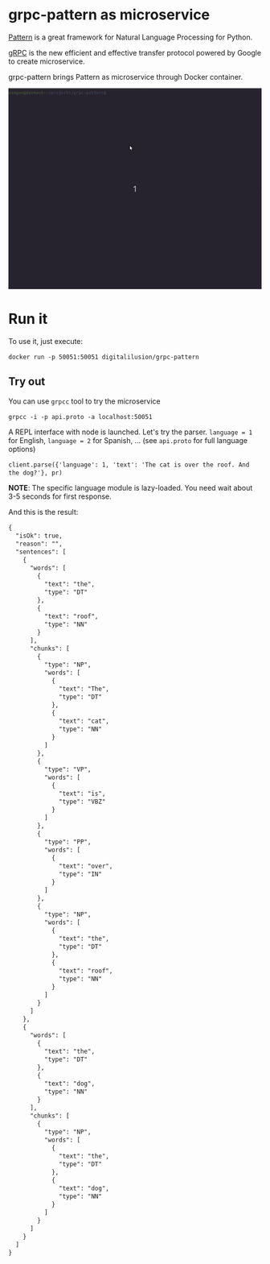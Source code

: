 # grpc-pattern as microservice

[Pattern](https://github.com/clips/pattern) is a great framework for Natural Language Processing for Python.

[gRPC](https://grpc.io/) is the new efficient and effective transfer protocol powered by Google to create microservice.

grpc-pattern brings Pattern as microservice through Docker container.

![grpc-pattern demo](img/grpc-pattern-demo.gif)
# Run it

To use it, just execute:
```
docker run -p 50051:50051 digitalilusion/grpc-pattern
```

## Try out

You can use `grpcc` tool to try the microservice

```
grpcc -i -p api.proto -a localhost:50051
```
A REPL interface with node is launched. Let's try the parser. `language = 1` for English, `language = 2` for Spanish, ... (see `api.proto` for full language options)

```
client.parse({'language': 1, 'text': 'The cat is over the roof. And the dog?'}, pr)
```
__NOTE__: The specific language module is lazy-loaded. You need wait about 3-5 seconds for first response.

And this is the result:
```
{
  "isOk": true,
  "reason": "",
  "sentences": [
    {
      "words": [
        {
          "text": "the",
          "type": "DT"
        },
        {
          "text": "roof",
          "type": "NN"
        }
      ],
      "chunks": [
        {
          "type": "NP",
          "words": [
            {
              "text": "The",
              "type": "DT"
            },
            {
              "text": "cat",
              "type": "NN"
            }
          ]
        },
        {
          "type": "VP",
          "words": [
            {
              "text": "is",
              "type": "VBZ"
            }
          ]
        },
        {
          "type": "PP",
          "words": [
            {
              "text": "over",
              "type": "IN"
            }
          ]
        },
        {
          "type": "NP",
          "words": [
            {
              "text": "the",
              "type": "DT"
            },
            {
              "text": "roof",
              "type": "NN"
            }
          ]
        }
      ]
    },
    {
      "words": [
        {
          "text": "the",
          "type": "DT"
        },
        {
          "text": "dog",
          "type": "NN"
        }
      ],
      "chunks": [
        {
          "type": "NP",
          "words": [
            {
              "text": "the",
              "type": "DT"
            },
            {
              "text": "dog",
              "type": "NN"
            }
          ]
        }
      ]
    }
  ]
}
```
